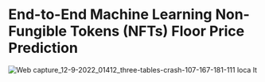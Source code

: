 # End-to-End Machine Learning Non-Fungible Tokens (NFTs) Floor Price Prediction 
 


![Web capture_12-9-2022_01412_three-tables-crash-107-167-181-111 loca lt](https://user-images.githubusercontent.com/49375947/189646930-1f133f52-efd5-42f5-a8cb-f953bef065db.jpeg)
